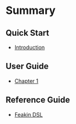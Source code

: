# Summary

## Quick Start

- [Introduction](./0-introduction.md)

## User Guide

- [Chapter 1](./chapter_1.md)

## Reference Guide

- [Feakin DSL](./fkl-dsl-overview.md)
